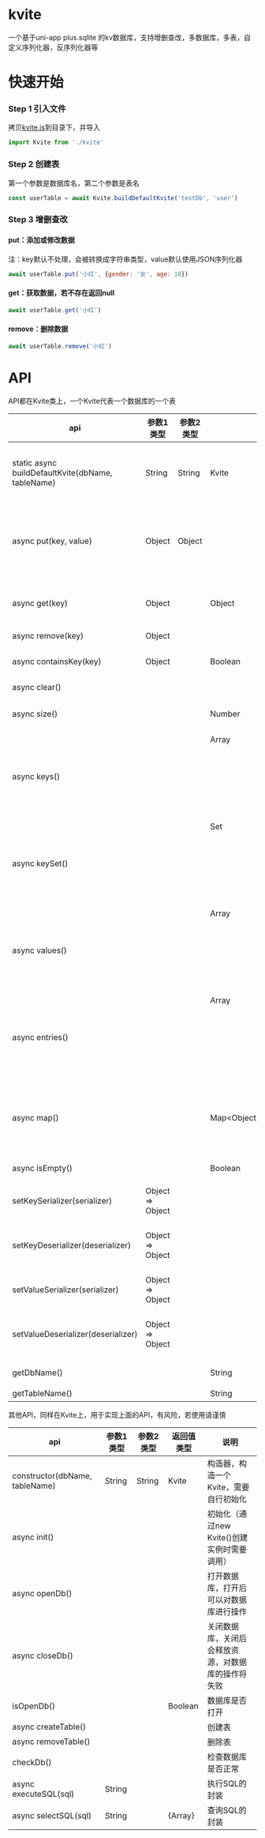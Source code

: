 # kvite

一个基于uni-app plus.sqlite 的kv数据库，支持增删查改，多数据库，多表，自定义序列化器，反序列化器等



# 快速开始

### Step 1 引入文件

拷贝[kvite.js](https://github.com/XiaoHuaShiFu/kvite/blob/main/kvite.js)到目录下，并导入

```javascript
import Kvite from './kvite'
```

### Step 2 创建表

第一个参数是数据库名，第二个参数是表名

```javascript
const userTable = await Kvite.buildDefaultKvite('testDb', 'user')
```

### Step 3 增删查改

#### put：添加或修改数据

注：key默认不处理，会被转换成字符串类型，value默认使用JSON序列化器

```javascript
await userTable.put('小红', {gender: '女', age: 18})
```

#### get：获取数据，若不存在返回null

```javascript
await userTable.get('小红')
```

#### remove：删除数据

```javascript
await userTable.remove('小红')
```

# API

API都在Kvite类上，一个Kvite代表一个数据库的一个表

| api                                               | 参数1类型        | 参数2类型 | 返回值类型          | 说明                             |
| ------------------------------------------------- | ---------------- | --------- | ------------------- | -------------------------------- |
| static async buildDefaultKvite(dbName, tableName) | String           | String    | Kvite               | 创建一个Kvite，会自动初始化      |
| async put(key, value)                             | Object           | Object    |                     | 设置值，不存在插入，存在则更新   |
| async get(key)                                    | Object           |           | Object              | 获取值，不存在返回null           |
| async remove(key)                                 | Object           |           |                     | 移除值                           |
| async containsKey(key)                            | Object           |           | Boolean             | 表是否包含key                    |
| async clear()                                     |                  |           |                     | 清空表                           |
| async size()                                      |                  |           | Number              | 获取表的记录数                   |
| async keys()                                      |                  |           | Array<Object>       | 获取全部key，返回Array集合       |
| async keySet()                                    |                  |           | Set<Object>         | 获取全部key，返回Set集合         |
| async values()                                    |                  |           | Array<Object>       | 获取全部value，返回Array集合     |
| async entries()                                   |                  |           | Array<Object>       | 获取全部key-value，返回Array集合 |
| async map()                                       |                  |           | Map<Object, Object> | 获取全部key-value，返回Map集合   |
| async isEmpty()                                   |                  |           | Boolean             | 表是否为空                       |
| setKeySerializer(serializer)                      | Object => Object |           |                     | 设置key序列化器                  |
| setKeyDeserializer(deserializer)                  | Object => Object |           |                     | 设置key反序列化器                |
| setValueSerializer(serializer)                    | Object => Object |           |                     | 设置value序列化器                |
| setValueDeserializer(deserializer)                | Object => Object |           |                     | 设置value反序列化器              |
| getDbName()                                       |                  |           | String              | 获取数据库名                     |
| getTableName()                                    |                  |           | String              | 表名                             |

其他API，同样在Kvite上，用于实现上面的API，有风险，若使用请谨慎

| api                            | 参数1类型 | 参数2类型 | 返回值类型      | 说明                                               |
| ------------------------------ | --------- | --------- | --------------- | -------------------------------------------------- |
| constructor(dbName, tableName) | String    | String    | Kvite           | 构造器，构造一个Kvite，需要自行初始化              |
| async init()                   |           |           |                 | 初始化（通过new Kvite()创建实例时需要调用）        |
| async openDb()                 |           |           |                 | 打开数据库，打开后可以对数据库进行操作             |
| async closeDb()                |           |           |                 | 关闭数据库，关闭后会释放资源，对数据库的操作将失败 |
| isOpenDb()                     |           |           | Boolean         | 数据库是否打开                                     |
| async createTable()            |           |           |                 | 创建表                                             |
| async removeTable()            |           |           |                 | 删除表                                             |
| checkDb()                      |           |           |                 | 检查数据库是否正常                                 |
| async executeSQL(sql)          | String    |           |                 | 执行SQL的封装                                      |
| async selectSQL(sql)           | String    |           | {Array<Object>} | 查询SQL的封装                                      |
